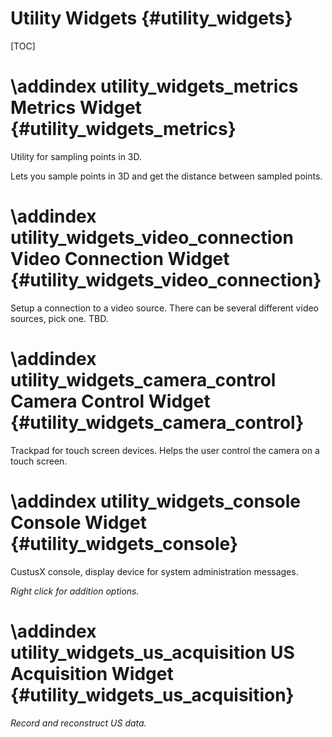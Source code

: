 Utility Widgets {#utility_widgets}
===========================================================

[TOC]


\addindex utility_widgets_metrics
Metrics Widget {#utility_widgets_metrics}
===========================================================

Utility for sampling points in 3D.

Lets you sample points in 3D and get the distance between sampled points.



\addindex utility_widgets_video_connection
Video Connection Widget {#utility_widgets_video_connection}
===========================================================

Setup a connection to a video source. There can be several different video sources,
pick one. TBD.




\addindex utility_widgets_camera_control
Camera Control Widget {#utility_widgets_camera_control}
===========================================================

Trackpad for touch screen devices.
Helps the user control the camera on a touch screen.




\addindex utility_widgets_console
Console Widget {#utility_widgets_console}
===========================================================
CustusX console, display device for system administration messages.

*Right click for addition options.*




\addindex utility_widgets_us_acquisition
US Acquisition Widget {#utility_widgets_us_acquisition}
===========================================================

*Record and reconstruct US data.*
